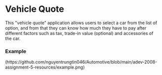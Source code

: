 <h1>Vehicle Quote</h1>
This "vehicle quote" application allows users to select a car from the list of option, and from that they can know how much they have to pay after different factors 
such as tax, trade-in value (optional) and accessories of the car.
<h3>Example</h3>
(https://github.com/nguyentrungtin046/Automotive/blob/main/adev-2008-assignment-5-resources/example.png)
